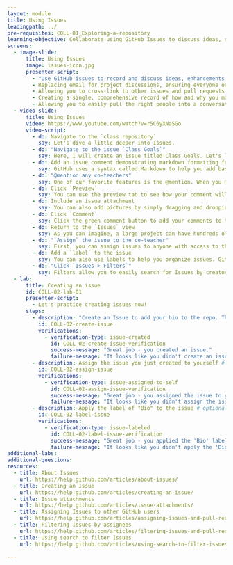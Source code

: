 ```yaml
---
layout: module
title: Using Issues
leadingpath: ../
pre-requisites: COLL-01_Exploring-a-repository
learning-objective: Collaborate using GitHub Issues to discuss ideas, enhancements, tasks and bugs.
screens:
  - image-slide:
      title: Using Issues
      image: issues-icon.jpg
      presenter-script:
        - "Use GitHub issues to record and discuss ideas, enhancements, tasks, and bugs. They make collaboration easier in a variety of ways, by:"
        - Replacing email for project discussions, ensuring everyone on the team has the complete story.
        - Allowing you to cross-link to other issues and pull requests.
        - Creating a single, comprehensive record of how and why you made certain decisions.
        - Allowing you to easily pull the right people into a conversation.
  - video-slide:
      title: Using Issues
      video: https://www.youtube.com/watch?v=r5C6yXNaSGo
      video-script:
        - do: Navigate to the `class repository`
          say: Let's dive a little deeper into Issues.
        - do: "Navigate to the issue `Class Goals`"
          say: Here, I will create an issue titled Class Goals. Let's look at some of the special features in issues that you will use to collaborate with your team.
        - do: Add an issue comment demonstrating markdown formatting for headers, bullets and checkboxes.
          say: GitHub uses a syntax called Markdown to help you add basic text formatting to issues.
        - do: "@mention any co-teachers"
          say: One of our favorite features is the @mention. When you @mention someone in an issue, they will receive a notification - even if they are not currently subscribed to the issue or watching the repository.
        - do: Click `Preview`
          say: You can use the preview tab to see how your comment will be rendered (meaning how GitHub will actually display your Markdown file).
        - do: Include an issue attachment
          say: You can also add pictures by simply dragging and dropping them into the comment field, or clicking the file uploader link.
        - do: Click `Comment`
          say: Click the green comment button to add your comments to the discussion.
        - do: Return to the `Issues` view
          say: As you can imagine, a large project can have hundreds of issues. Let's look at a few ways your project team can organize issues.
        - do: "`Assign` the issue to the co-teacher"
          say: First, you can assign issues to anyone with access to the repo. Typically, this will be the person who is currently responsible for the next step in the life of the issue. The issue assignee may change over time.
        - do: Add a `label` to the issue
          say: You can also use labels to help you organize issues. GitHub comes with a number of built-in labels, but you can always delete those or add your own. As a project grows in size, using assignees and labels makes it much easier to find a specific issue.
        - do: "Click `Issues > Filters`"
          say: Filters allow you to easily search for Issues by creator, labels, assignees and more. We will continue to explore these features throughout the course. For now, let's practice creating an issue!
  - lab:
      title: Creating an issue
      id: COLL-02-lab-01
      presenter-script:
        - Let's practice creating issues now!
      steps:
        - description: "Create an Issue to add your bio to the repo. The issue should contain each of the following: your name, a request to add your bio, some markdown formatting, and an @mention for the instructor."
          id: COLL-02-create-issue
          verifications:
            - verification-type: issue-created
              id: COLL-02-create-issue-verification
              success-message: "Great job - you created an issue."
              failure-message: "It looks like you didn't create an issue. Want to try again?"
        - description: Assign the issue you just created to yourself # optional for Monday
          id: COLL-02-assign-issue
          verifications:
            - verification-type: issue-assigned-to-self
              id: COLL-02-assign-issue-verification
              success-message: "Great job - you assigned the issue to yourself."
              failure-message: "It looks like you didn't assign the issue to yourself."
        - description: Apply the label of "Bio" to the issue # optional for Monday
          id: COLL-02-label-issue
          verifications:
            - verification-type: issue-labeled
              id: COLL-02-label-issue-verification
              success-message: "Great job - you applied the 'Bio' label to the issue"
              failure-message: "It looks like you didn't apply the 'Bio' label to the issue."
additional-labs:
additional-questions:
resources:
  - title: About Issues
    url: https://help.github.com/articles/about-issues/
  - title: Creating an Issue
    url: https://help.github.com/articles/creating-an-issue/
  - title: Issue attachments
    url: https://help.github.com/articles/issue-attachments/
  - title: Assigning Issues to other GitHub users
    url: https://help.github.com/articles/assigning-issues-and-pull-requests-to-other-github-users/
  - title: Filtering Issues by assignees
    url: https://help.github.com/articles/filtering-issues-and-pull-requests-by-assignees/
  - title: Using search to filter Issues
    url: https://help.github.com/articles/using-search-to-filter-issues-and-pull-requests/

---
```

